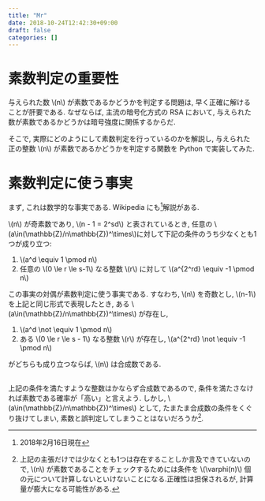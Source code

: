 ```yaml
---
title: "Mr"
date: 2018-10-24T12:42:30+09:00
draft: false
categories: []
---
```


# 素数判定の重要性

与えられた数 \\(n\\) が素数であるかどうかを判定する問題は, 早く正確に解けることが肝要である. なぜならば, 主流の暗号化方式の RSA において, 与えられた数が素数であるかどうかは暗号強度に関係するからだ.

そこで, 実際にどのようにして素数判定を行っているのかを解説し, 与えられた正の整数 \\(n\\) が素数であるかどうかを判定する関数を Python で実装してみた.

# 素数判定に使う事実

まず, これは数学的な事実である. Wikipedia にも[^1]解説がある.

[^1]: 2018年2月16日現在

\\(n\\) が奇素数であり, \\(n - 1 = 2^sd\\) と表されているとき, 任意の \\(a\in(\mathbb{Z}/n\mathbb{Z})^\times\\)に対して下記の条件のうち少なくとも1つが成り立つ:

1. \\(a^d \equiv 1 \pmod n\\)
2. 任意の \\(0 \le r \le s-1\\) なる整数 \\(r\\) に対して \\(a^{2^rd} \equiv -1 \pmod n\\)

この事実の対偶が素数判定に使う事実である. すなわち, \\(n\\) を奇数とし, \\(n-1\\) を上記と同じ形式で表現したとき, ある \\(a\in(\mathbb{Z}/n\mathbb{Z})^\times\\) が存在し,

1. \\(a^d \not \equiv 1 \pmod n\\)
2. ある \\(0 \le r \le  s - 1\\) なる整数 \\(r\\) が存在し, \\(a^{2^rd} \not \equiv -1 \pmod n\\)

がどちらも成り立つならば, \\(n\\) は合成数である.

##

上記の条件を満たすような整数はかならず合成数であるので, 条件を満たさなければ素数である確率が「高い」と言えよう. しかし, \\(a\in(\mathbb{Z}/n\mathbb{Z})^\times\\) として, たまたま合成数の条件をくぐり抜けてしまい, 素数と誤判定してしまうことはないだろうか[^2].

[^2]: 上記の主張だけでは少なくとも1つは存在することしか言及できていないので, \\(n\\) が素数であることをチェックするためには条件を \\(\varphi(n)\\) 個の元について計算しないといけないことになる.正確性は担保されるが, 計算量が膨大になる可能性がある.

